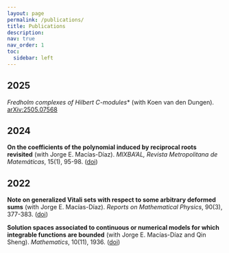 ```yaml
---
layout: page
permalink: /publications/
title: Publications
description: 
nav: true
nav_order: 1
toc:
  sidebar: left
---
```


2025
---
**Fredholm complexes of Hilbert C*-modules** (with Koen van den Dungen). [arXiv:2505.07568](https://doi.org/10.48550/arXiv.2505.07568)

2024
----
**On the coefficients of the polynomial induced by reciprocal roots revisited** (with Jorge E. Macías-Díaz). *MIXBA’AL, Revista Metropolitana de Matemáticas*, 15(1), 95-98. ([doi](http://www.doi.org/10.24275/uami/dcbi/mix/v15n1/jobri))

2022
----
**Note on generalized Vitali sets with respect to some arbitrary deformed sums** (with Jorge E. Macías-Díaz). *Reports on Mathematical Physics*, 90(3), 377-383. ([doi](https://doi.org/10.1016/S0034-4877(22)00082-9))

**Solution spaces associated to continuous or numerical models for which integrable functions are bounded** (with Jorge E. Macías-Díaz and Qin Sheng). *Mathematics*, 10(11), 1936. ([doi](https://doi.org/10.3390/math10111936))
